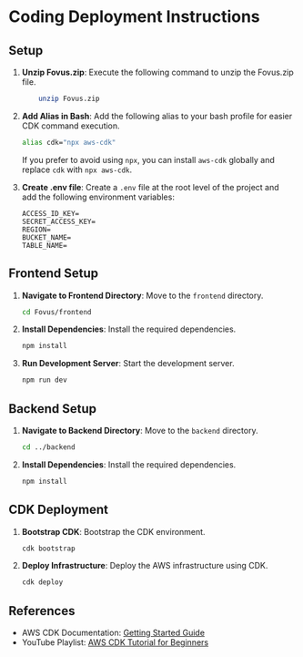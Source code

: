 # Coding Deployment Instructions

## Setup

1. **Unzip Fovus.zip**: Execute the following command to unzip the Fovus.zip file.

   ```bash
       unzip Fovus.zip
   ```

2. **Add Alias in Bash**: Add the following alias to your bash profile for easier CDK command execution.

   ```bash
   alias cdk="npx aws-cdk"
   ```

   If you prefer to avoid using `npx`, you can install `aws-cdk` globally and replace `cdk` with `npx aws-cdk`.

3. **Create .env file**: Create a `.env` file at the root level of the project and add the following environment variables:
   ```dotenv
   ACCESS_ID_KEY=
   SECRET_ACCESS_KEY=
   REGION=
   BUCKET_NAME=
   TABLE_NAME=
   ```

## Frontend Setup

1. **Navigate to Frontend Directory**: Move to the `frontend` directory.

   ```bash
   cd Fovus/frontend
   ```

2. **Install Dependencies**: Install the required dependencies.

   ```bash
   npm install
   ```

3. **Run Development Server**: Start the development server.
   ```bash
   npm run dev
   ```

## Backend Setup

1. **Navigate to Backend Directory**: Move to the `backend` directory.

   ```bash
   cd ../backend
   ```

2. **Install Dependencies**: Install the required dependencies.
   ```bash
   npm install
   ```

## CDK Deployment

1. **Bootstrap CDK**: Bootstrap the CDK environment.

   ```bash
   cdk bootstrap
   ```

2. **Deploy Infrastructure**: Deploy the AWS infrastructure using CDK.
   ```bash
   cdk deploy
   ```

## References

- AWS CDK Documentation: [Getting Started Guide](https://docs.aws.amazon.com/cdk/v2/guide/getting_started.html)
- YouTube Playlist: [AWS CDK Tutorial for Beginners](https://www.youtube.com/playlist?list=PLIGDNOJWiL19mNkS0cilXJPUtZxf2FhTr)
